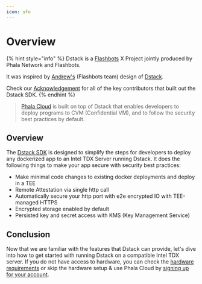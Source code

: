 ```yaml
---
icon: ufo
---
```


# Overview

{% hint style="info" %}
Dstack is a [Flashbots](https://www.flashbots.net/) X Project jointly produced by Phala Network and Flashbots.

It was inspired by [Andrew's](https://github.com/amiller) (Flashbots team) design of [Dstack](https://collective.flashbots.net/t/dstack-speedrunning-a-p2p-confidential-vm).

Check our [Acknowledgement](acknowledgement.md) for all of the key contributors that built out the Dstack SDK.
{% endhint %}

> [Phala Cloud](overview/phala-network/phala-cloud.md) is built on top of Dstack that enables developers to deploy programs to CVM (Confidential VM), and to follow the security best practices by default.

## Overview

The [Dstack SDK](https://github.com/dstack-TEE/dstack) is designed to simplify the steps for developers to deploy any dockerized app to an Intel TDX Server running Dstack. It does the following things to make your app secure with security best practices:

* Make minimal code changes to existing docker deployments and deploy in a TEE
* Remote Attestation via single http call
* Automatically secure your http port with e2e encrypted IO with TEE-managed HTTPS
* Encrypted storage enabled by default
* Persisted key and secret access with KMS (Key Management Service)

## Conclusion

Now that we are familiar with the features that Dstack can provide, let's dive into how to get started with running Dstack on a compatible Intel TDX server. If you do not have access to hardware, you can check the [hardware requirements](hardware-requirements.md) or skip the hardware setup & use Phala Cloud by [signing up for your account](../cloud/getting-started/sign-up-for-cloud-account.md).

